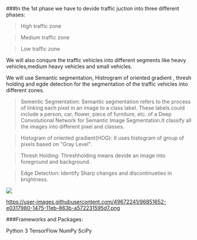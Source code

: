 ###In the 1st phase we have to devide traffic juction into three different phases:
> High traffic zone

> Medium traffic zone

> Low traffic zone 

We will also conqure the traffic vehicles into different segments like heavy vehicles,medium heavy vehicles and small vehicles. 

We will use Semantic segmentation, Histrogram of oriented gradient , thresh holding and egde detection for the segmentation of the traffic vehicles into different zones. 

>Sementic Segmentation: Semantic segmentation refers to the process of linking each pixel in an image to a class label. These labels could include a person, car, flower, piece of furniture, etc.  of a Deep Convolutional Network for Semantic Image Segmentation.It classify all the images into different pixel and classes. 

> Histogram of oriented gradient(HOG): It uses histogram of group of pixels based on "Gray Level". 

> Thresh Holding: Threshholding means devide an image into foreground and background. 

> Edge Detection: Identify Sharp changes and discontinueties in brightness. 

![](Trafic%20Segmentation/Capture2.png)

https://user-images.githubusercontent.com/49672241/96851652-e0317980-1475-11eb-863b-a572231595d7.png



###Frameworks and Packages:

Python 3
TensorFlow
NumPy
SciPy
